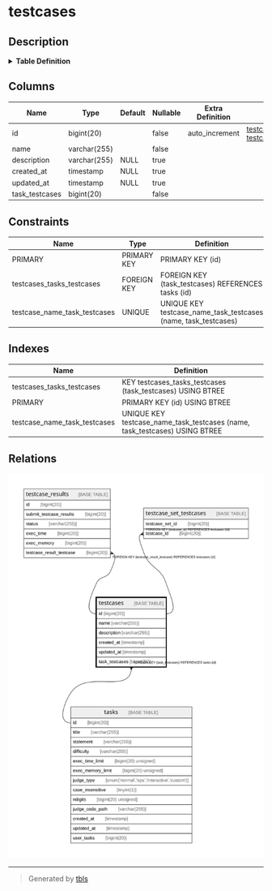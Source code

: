 # testcases

## Description

<details>
<summary><strong>Table Definition</strong></summary>

```sql
CREATE TABLE `testcases` (
  `id` bigint(20) NOT NULL AUTO_INCREMENT,
  `name` varchar(255) NOT NULL,
  `description` varchar(255) DEFAULT NULL,
  `created_at` timestamp NULL DEFAULT NULL,
  `updated_at` timestamp NULL DEFAULT NULL,
  `task_testcases` bigint(20) NOT NULL,
  PRIMARY KEY (`id`),
  UNIQUE KEY `testcase_name_task_testcases` (`name`,`task_testcases`),
  KEY `testcases_tasks_testcases` (`task_testcases`),
  CONSTRAINT `testcases_tasks_testcases` FOREIGN KEY (`task_testcases`) REFERENCES `tasks` (`id`) ON DELETE NO ACTION
) ENGINE=InnoDB DEFAULT CHARSET=utf8mb4 COLLATE=utf8mb4_bin
```

</details>

## Columns

| Name | Type | Default | Nullable | Extra Definition | Children | Parents | Comment |
| ---- | ---- | ------- | -------- | ---------------- | -------- | ------- | ------- |
| id | bigint(20) |  | false | auto_increment | [testcase_results](testcase_results.md) [testcase_set_testcases](testcase_set_testcases.md) |  |  |
| name | varchar(255) |  | false |  |  |  |  |
| description | varchar(255) | NULL | true |  |  |  |  |
| created_at | timestamp | NULL | true |  |  |  |  |
| updated_at | timestamp | NULL | true |  |  |  |  |
| task_testcases | bigint(20) |  | false |  |  | [tasks](tasks.md) |  |

## Constraints

| Name | Type | Definition |
| ---- | ---- | ---------- |
| PRIMARY | PRIMARY KEY | PRIMARY KEY (id) |
| testcases_tasks_testcases | FOREIGN KEY | FOREIGN KEY (task_testcases) REFERENCES tasks (id) |
| testcase_name_task_testcases | UNIQUE | UNIQUE KEY testcase_name_task_testcases (name, task_testcases) |

## Indexes

| Name | Definition |
| ---- | ---------- |
| testcases_tasks_testcases | KEY testcases_tasks_testcases (task_testcases) USING BTREE |
| PRIMARY | PRIMARY KEY (id) USING BTREE |
| testcase_name_task_testcases | UNIQUE KEY testcase_name_task_testcases (name, task_testcases) USING BTREE |

## Relations

![er](testcases.svg)

---

> Generated by [tbls](https://github.com/k1LoW/tbls)

